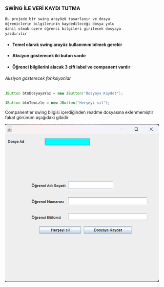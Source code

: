 ### SWİNG İLE VERİ KAYDI TUTMA

```
Bu projede bir swing arayüzü tasarlanır ve dosya 
öğreniclerin bilgilerinin kaydedileceği dosya yolu
dahil olmak üzere öğrenci bilgileri girilecek dosyaya 
yazdırılır
```

* #### Temel olarak swing arayüz kullanımını bilmek gerekir
* #### Aksiyon gösterecek iki buton vardır
* #### Öğrenci bilgilerini alacak 3 çift label ve companent vardır



###### Aksiyon gösterecek fonksiyonlar

````java
JButton btnDosyayaYaz = new JButton("Dosyaya Kaydet");
````
````java
JButton btnTemizle = new JButton("Herşeyi sil");
````
Companentler swing bilgisi içerdiğinden readme dosyasına 
eklenmemiştir fakat görünüm aşağıdaki gibidir



![seems.png](img%2Fseems.png)